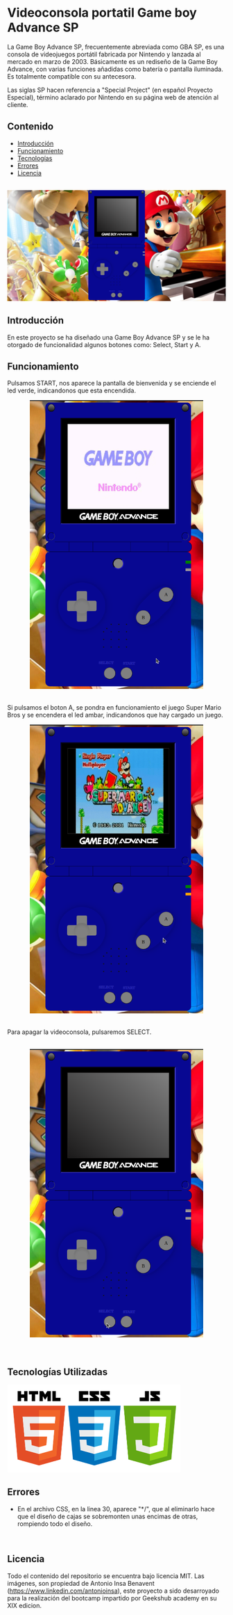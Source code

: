 # Videoconsola  portatil Game boy Advance SP

La Game Boy Advance SP, frecuentemente abreviada como GBA SP, es una consola de videojuegos portátil fabricada por Nintendo y lanzada al mercado en marzo de 2003. Básicamente es un rediseño de la Game Boy Advance, con varias funciones añadidas como batería o pantalla iluminada. Es totalmente compatible con su antecesora.

Las siglas SP hacen referencia a "Special Project"​ (en español Proyecto Especial), término aclarado por Nintendo en su página web de atención al cliente. 
<br>

## Contenido

- [Introducción](#introducción)
- [Funcionamiento](#funcionamiento)
- [Tecnologías](#tecnologías-utilizadas)
- [Errores](#errores)
- [Licencia](#licencia)
<br>


<img src="./img/vistageneral.png" alt="vista web">


## Introducción

En este proyecto se ha diseñado una Game Boy Advance SP y se le ha otorgado de funcionalidad algunos botones como: Select, Start y A.

## Funcionamiento

Pulsamos START, nos aparece la pantalla de bienvenida y se enciende el led verde, indicandonos que esta encendida.
<div align="center">
<img src="./img/start.png" alt="boton start" width=400>
</div>
<br>

Si pulsamos el boton A, se pondra en funcionamiento el juego Super Mario Bros y se encendera el led ambar, indicandonos que hay  cargado un juego.
<div align="center">

<img src="./img/juego.png" alt="boton start" width=400>
</div>
<br>

Para apagar la videoconsola, pulsaremos SELECT.

<br>
<div align="center">

<img src="./img/apagada.png" alt="boton start" width=400>
</div>
<br>
<br>

## Tecnologías Utilizadas

<img src="./img/lenguajes.png" alt="lenguajes" width="400"/>
 
<br>

## Errores

- En el archivo CSS, en la linea 30, aparece "*/", que al eliminarlo hace que el diseño de cajas se sobremonten unas encimas de otras, rompiendo todo el diseño.
<br>

## Licencia

Todo el contenido del repositorio se encuentra bajo licencia MIT. Las imágenes, son propiedad de Antonio Insa Benavent (https://www.linkedin.com/antonioinsa), este proyecto a sido desarroyado para la realización del bootcamp impartido por Geekshub academy en su XIX edicion.
